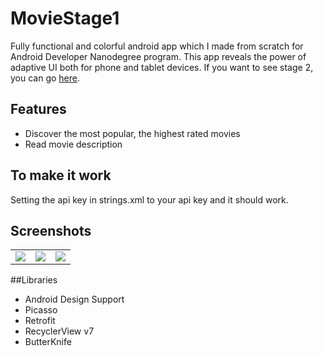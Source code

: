 # MovieStage1
Fully functional and colorful android app which I made from scratch for Android Developer Nanodegree program. This app reveals the power of adaptive UI both for phone and tablet devices. If you want to see stage 2, you can go [here](https://github.com/kinshuk4/AndroidMovieStage2).

## Features

- Discover the most popular, the highest rated movies
- Read movie description

## To make it work

Setting the api key in strings.xml to your api key and it should work.

Screenshots
-----------
<table>
  <tr>
    <td><img src="https://raw.githubusercontent.com/kinshuk4/AndroidXyzReader/master/screenshots/gridview.png"/></td>
    <td><img src="https://raw.githubusercontent.com/kinshuk4/AndroidXyzReader/master/screenshots/sort.png"/></td>
    <td><img src="https://raw.githubusercontent.com/kinshuk4/AndroidXyzReader/master/screenshots/detailed.png"/></td>    
  </tr>
</table>


##Libraries

- Android Design Support
- Picasso
- Retrofit
- RecyclerView v7
- ButterKnife